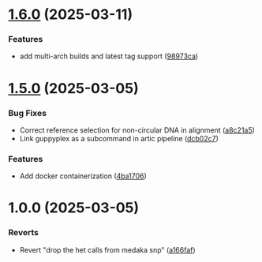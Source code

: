 # [1.6.0](https://github.com/samordil/artic-multipurpose/compare/v1.5.0...v1.6.0) (2025-03-11)


### Features

* add multi-arch builds and latest tag support ([98973ca](https://github.com/samordil/artic-multipurpose/commit/98973ca0f7591d3afb2f0c0fce4d2115885b5caf))

# [1.5.0](https://github.com/samordil/artic-multipurpose/compare/v1.4.0...v1.5.0) (2025-03-05)


### Bug Fixes

* Correct reference selection for non-circular DNA in alignment ([a8c21a5](https://github.com/samordil/artic-multipurpose/commit/a8c21a576962f1f9d52e8cdc7a3b2df92a51a400))
* Link guppyplex as a subcommand in artic pipeline ([dcb02c7](https://github.com/samordil/artic-multipurpose/commit/dcb02c75a052a0bf88fbc77fa30dde4066fcda86))


### Features

* Add docker containerization ([4ba1706](https://github.com/samordil/artic-multipurpose/commit/4ba1706891984510c9762b11091613cc2c8f9ab1))

# 1.0.0 (2025-03-05)


### Reverts

* Revert "drop the het calls from medaka snp" ([a166faf](https://github.com/samordil/artic-multipurpose/commit/a166faf84b76338293f3a3162b6f86cc15165afc))
